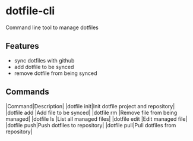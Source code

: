 # dotfile-cli
Command line tool to manage dotfiles

## Features
- sync dotfiles with github
- add dotfile to be synced
- remove dotfile from being synced

## Commands
|Command|Description|
|dotfile init|Init dotfile project and repository|
|dotfile add <file>|Add file to be synced|
|dotfile rm <file>|Remove file from being managed|
|dotfile ls |List all managed files|
|dotfile edit <file>|Edit managed file|
|dotfile push|Push dotfiles to repository|
|dotfile pull|Pull dotfiles from repository|
